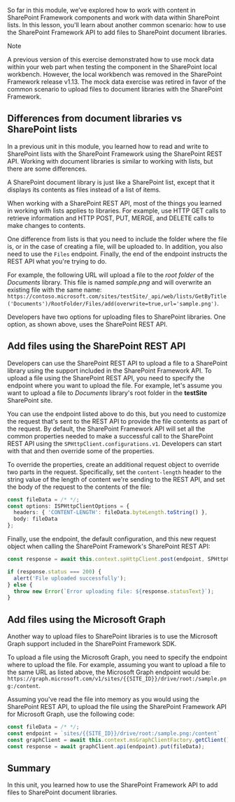 So far in this module, we’ve explored how to work with content in SharePoint Framework components and work with data within SharePoint lists. In this lesson, you'll learn about another common scenario: how to use the SharePoint Framework API to add files to SharePoint document libraries.

> [!NOTE]
> A previous version of this exercise demonstrated how to use mock data within your web part when testing the component in the SharePoint local workbench. However, the local workbench was removed in the SharePoint Framework release v1.13. The mock data exercise was retired in favor of the common scenario to upload files to document libraries with the SharePoint Framework.

## Differences from document libraries vs SharePoint lists

In a previous unit in this module, you learned how to read and write to SharePoint lists with the SharePoint Framework using the SharePoint REST API. Working with document libraries is similar to working with lists, but there are some differences.

A SharePoint document library is just like a SharePoint list, except that it displays its contents as files instead of a list of items.

When working with a SharePoint REST API, most of the things you learned in working with lists applies to libraries. For example, use HTTP GET calls to retrieve information and HTTP POST, PUT, MERGE, and DELETE calls to make changes to contents.

One difference from lists is that you need to include the folder where the file is, or in the case of creating a file, will be uploaded to. In addition, you also need to use the `Files` endpoint. Finally, the end of the endpoint instructs the REST API what you're trying to do.

For example, the following URL will upload a file to the *root folder* of the *Documents* library. This file is named *sample.png* and will overwrite an existing file with the same name: `https://contoso.microsoft.com/sites/testSite/_api/web/lists/GetByTitle('Documents')/RootFolder/Files/add(overwrite=true,url='sample.png')`.

Developers have two options for uploading files to SharePoint libraries. One option, as shown above, uses the SharePoint REST API.

## Add files using the SharePoint REST API

Developers can use the SharePoint REST API to upload a file to a SharePoint library using the support included in the SharePoint Framework API. To upload a file using the SharePoint REST API, you need to specify the endpoint where you want to upload the file. For example, let's assume you want to upload a file to *Documents* library's root folder in the **testSite** SharePoint site.

You can use the endpoint listed above to do this, but you need to customize the request that's sent to the REST API to provide the file contents as part of the request. By default, the SharePoint Framework API will set all the common properties needed to make a successful call to the SharePoint REST API using the `SPHttpClient.configurations.v1`. Developers can start with that and then override some of the properties.

To override the properties, create an additional request object to override two parts in the request. Specifically, set the `content-length` header to the string value of the length of content we're sending to the REST API, and set the body of the request to the contents of the file:

```typescript
const fileData = /* */;
const options: ISPHttpClientOptions = {
  headers: { 'CONTENT-LENGTH': fileData.byteLength.toString() },
  body: fileData
};
```

Finally, use the endpoint, the default configuration, and this new request object when calling the SharePoint Framework's SharePoint REST API:

```typescript
const response = await this.context.spHttpClient.post(endpoint, SPHttpClient.configurations.v1, options);

if (response.status === 200) {
  alert('File uploaded successfully');
} else {
  throw new Error(`Error uploading file: ${response.statusText}`);
}
```

## Add files using the Microsoft Graph

Another way to upload files to SharePoint libraries is to use the Microsoft Graph support included in the SharePoint Framework SDK.

To upload a file using the Microsoft Graph, you need to specify the endpoint where to upload the file. For example, assuming you want to upload a file to the same URL as listed above, the Microsoft Graph endpoint would be: `https://graph.microsoft.com/v1/sites/{{SITE_ID}}/drive/root:/sample.png:/content`.

Assuming you've read the file into memory as you would using the SharePoint REST API, to upload the file using the SharePoint Framework API for Microsoft Graph, use the following code:

```typescript
const fileData = /* */;
const endpoint = `sites/{{SITE_ID}}/drive/root:/sample.png:/content`
const graphClient = await this.context.msGraphClientFactory.getClient();
const response = await graphClient.api(endpoint).put(fileData);
```

## Summary

In this unit, you learned how to use the SharePoint Framework API to add files to SharePoint document libraries.

